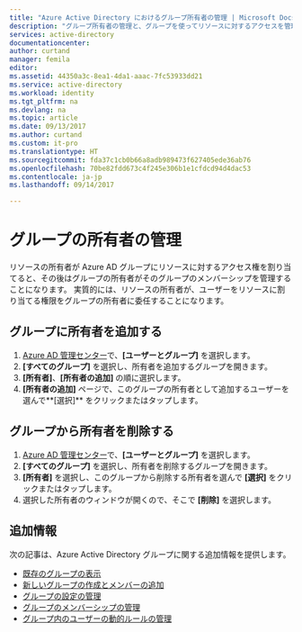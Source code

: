 ```yaml
---
title: "Azure Active Directory におけるグループ所有者の管理 | Microsoft Docs"
description: "グループ所有者の管理と、グループを使ってリソースに対するアクセスを管理する方法。"
services: active-directory
documentationcenter: 
author: curtand
manager: femila
editor: 
ms.assetid: 44350a3c-8ea1-4da1-aaac-7fc53933dd21
ms.service: active-directory
ms.workload: identity
ms.tgt_pltfrm: na
ms.devlang: na
ms.topic: article
ms.date: 09/13/2017
ms.author: curtand
ms.custom: it-pro
ms.translationtype: HT
ms.sourcegitcommit: fda37c1cb0b66a8adb989473f627405ede36ab76
ms.openlocfilehash: 70be82fdd673c4f245e306b1e1cfdcd94d4dac53
ms.contentlocale: ja-jp
ms.lasthandoff: 09/14/2017

---
```

# <a name="managing-owners-for-a-group"></a>グループの所有者の管理
リソースの所有者が Azure AD グループにリソースに対するアクセス権を割り当てると、その後はグループの所有者がそのグループのメンバーシップを管理することになります。 実質的には、リソースの所有者が、ユーザーをリソースに割り当てる権限をグループの所有者に委任することになります。

## <a name="add-an-owner-to-a-group"></a>グループに所有者を追加する

1. [Azure AD 管理センター](https://aad.portal.azure.com)で、**[ユーザーとグループ]** を選択します。
2. **[すべてのグループ]** を選択し、所有者を追加するグループを開きます。
3. **[所有者]**、**[所有者の追加]** の順に選択します。
4. **[所有者の追加]** ページで、このグループの所有者として追加するユーザーを選んで**[選択]** をクリックまたはタップします。 

## <a name="remove-an-owner-from-a-group"></a>グループから所有者を削除する

1. [Azure AD 管理センター](https://aad.portal.azure.com)で、**[ユーザーとグループ]** を選択します。
2. **[すべてのグループ]** を選択し、所有者を削除するグループを開きます。
3. **[所有者]** を選択し、このグループから削除する所有者を選んで **[選択]** をクリックまたはタップします。
4. 選択した所有者のウィンドウが開くので、そこで **[削除]** を選択します。

## <a name="additional-information"></a>追加情報
次の記事は、Azure Active Directory グループに関する追加情報を提供します。

* [既存のグループの表示](active-directory-groups-view-azure-portal.md)
* [新しいグループの作成とメンバーの追加](active-directory-groups-create-azure-portal.md)
* [グループの設定の管理](active-directory-groups-settings-azure-portal.md)
* [グループのメンバーシップの管理](active-directory-groups-membership-azure-portal.md)
* [グループ内のユーザーの動的ルールの管理](active-directory-groups-dynamic-membership-azure-portal.md)

